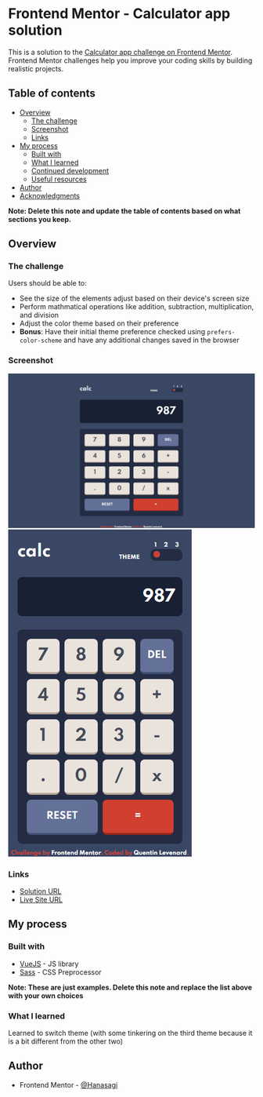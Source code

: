 # Frontend Mentor - Calculator app solution

This is a solution to the [Calculator app challenge on Frontend Mentor](https://www.frontendmentor.io/challenges/calculator-app-9lteq5N29). Frontend Mentor challenges help you improve your coding skills by building realistic projects. 

## Table of contents

- [Overview](#overview)
  - [The challenge](#the-challenge)
  - [Screenshot](#screenshot)
  - [Links](#links)
- [My process](#my-process)
  - [Built with](#built-with)
  - [What I learned](#what-i-learned)
  - [Continued development](#continued-development)
  - [Useful resources](#useful-resources)
- [Author](#author)
- [Acknowledgments](#acknowledgments)

**Note: Delete this note and update the table of contents based on what sections you keep.**

## Overview

### The challenge

Users should be able to:

- See the size of the elements adjust based on their device's screen size
- Perform mathmatical operations like addition, subtraction, multiplication, and division
- Adjust the color theme based on their preference
- **Bonus**: Have their initial theme preference checked using `prefers-color-scheme` and have any additional changes saved in the browser

### Screenshot

![](./src/assets/design/screenshot-web.png)
![](./src/assets/design/screenshot-mobile.png)

### Links

- [Solution URL](https://github.com/Hanasagi/Calculator-App-Frontend-Mentor)
- [Live Site URL](https://calculator-hanasagi.netlify.app/)

## My process

### Built with

- [VueJS](https://vuejs.org/) - JS library
- [Sass](https://sass-lang.com/) - CSS Preprocessor

**Note: These are just examples. Delete this note and replace the list above with your own choices**

### What I learned

Learned to switch theme (with some tinkering on the third theme because it is a bit different from the other two)

## Author

- Frontend Mentor - [@Hanasagi](https://www.frontendmentor.io/profile/Hanasagi)